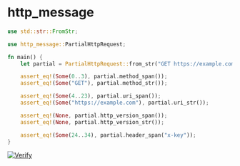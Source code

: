 # http_message

```rust
use std::str::FromStr;

use http_message::PartialHttpRequest;

fn main() {
    let partial = PartialHttpRequest::from_str("GET https://example.com\nx-key: 123").unwrap();

    assert_eq!(Some(0..3), partial.method_span());
    assert_eq!(Some("GET"), partial.method_str());

    assert_eq!(Some(4..23), partial.uri_span());
    assert_eq!(Some("https://example.com"), partial.uri_str());

    assert_eq!(None, partial.http_version_span());
    assert_eq!(None, partial.http_version_str());

    assert_eq!(Some(24..34), partial.header_span("x-key"));
}
```

[![Verify](https://github.com/testingrequired/http_message/actions/workflows/verify.yml/badge.svg)](https://github.com/testingrequired/http_message/actions/workflows/verify.yml)
